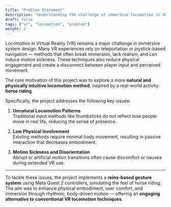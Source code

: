 ```yaml
---
title: "Problem Statement"
description: "Understanding the challenge of immersive locomotion in VR and why this project was necessary."
draft: false
tags: ["vr", "locomotion", "problem"]
weight: 2
---
```



Locomotion in Virtual Reality (VR) remains a major challenge in immersive system design. Many VR experiences rely on teleportation or joystick-based navigation — methods that often break immersion, lack realism, and can induce motion sickness. These techniques also reduce physical engagement and create a disconnect between player input and perceived movement.

The core motivation of this project was to explore a more **natural and physically intuitive locomotion method**, inspired by a real-world activity: **horse riding**.

Specifically, the project addresses the following key issues:

1. **Unnatural Locomotion Patterns**  
   Traditional input methods like thumbsticks do not reflect how people move in real life, reducing the sense of presence.

2. **Low Physical Involvement**  
   Existing methods require minimal body movement, resulting in passive interaction that decreases embodiment.

3. **Motion Sickness and Disorientation**  
   Abrupt or artificial motion transitions often cause discomfort or nausea during extended VR use.



---

To tackle these issues, the project implements a **reins-based gesture system** using Meta Quest 2 controllers, simulating the feel of horse riding. The aim was to enhance physical embodiment, user comfort, and immersion through rhythmic, body-driven motion — offering an **engaging alternative to conventional VR locomotion techniques**.

